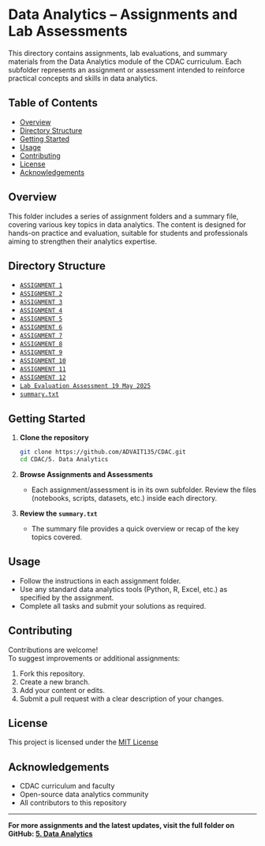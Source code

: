 # Data Analytics – Assignments and Lab Assessments

This directory contains assignments, lab evaluations, and summary materials from the Data Analytics module of the CDAC curriculum. Each subfolder represents an assignment or assessment intended to reinforce practical concepts and skills in data analytics.

## Table of Contents

- [Overview](#overview)
- [Directory Structure](#directory-structure)
- [Getting Started](#getting-started)
- [Usage](#usage)
- [Contributing](#contributing)
- [License](#license)
- [Acknowledgements](#acknowledgements)

## Overview

This folder includes a series of assignment folders and a summary file, covering various key topics in data analytics. The content is designed for hands-on practice and evaluation, suitable for students and professionals aiming to strengthen their analytics expertise.

## Directory Structure

- [`ASSIGNMENT 1`](ASSIGNMENT%201/)
- [`ASSIGNMENT 2`](ASSIGNMENT%202/)
- [`ASSIGNMENT 3`](ASSIGNMENT%203/)
- [`ASSIGNMENT 4`](ASSIGNMENT%204/)
- [`ASSIGNMENT 5`](ASSIGNMENT%205/)
- [`ASSIGNMENT 6`](ASSIGNMENT%206/)
- [`ASSIGNMENT 7`](ASSIGNMENT%207/)
- [`ASSIGNMENT 8`](ASSIGNMENT%208/)
- [`ASSIGNMENT 9`](ASSIGNMENT%209/)
- [`ASSIGNMENT 10`](ASSIGNMENT%2010/)
- [`ASSIGNMENT 11`](ASSIGNMENT%2011/)
- [`ASSIGNMENT 12`](ASSIGNMENT%2012/)
- [`Lab Evaluation Assessment 19 May 2025`](Lab%20Evaluation%20Assessment%2019%20May%202025/)
- [`summary.txt`](summary.txt)

## Getting Started

1. **Clone the repository**
   ```bash
   git clone https://github.com/ADVAIT135/CDAC.git
   cd CDAC/5. Data Analytics
   ```

2. **Browse Assignments and Assessments**
   - Each assignment/assessment is in its own subfolder. Review the files (notebooks, scripts, datasets, etc.) inside each directory.

3. **Review the `summary.txt`**
   - The summary file provides a quick overview or recap of the key topics covered.

## Usage

- Follow the instructions in each assignment folder.
- Use any standard data analytics tools (Python, R, Excel, etc.) as specified by the assignment.
- Complete all tasks and submit your solutions as required.

## Contributing

Contributions are welcome!  
To suggest improvements or additional assignments:

1. Fork this repository.
2. Create a new branch.
3. Add your content or edits.
4. Submit a pull request with a clear description of your changes.

## License

This project is licensed under the [MIT License](../LICENSE) 
## Acknowledgements

- CDAC curriculum and faculty
- Open-source data analytics community
- All contributors to this repository

---

**For more assignments and the latest updates, visit the full folder on GitHub: [5. Data Analytics](https://github.com/ADVAIT135/CDAC/tree/c626e806a908d951cbf9daa88acdda6a31049b2f/5.%20Data%20Analytics)**
